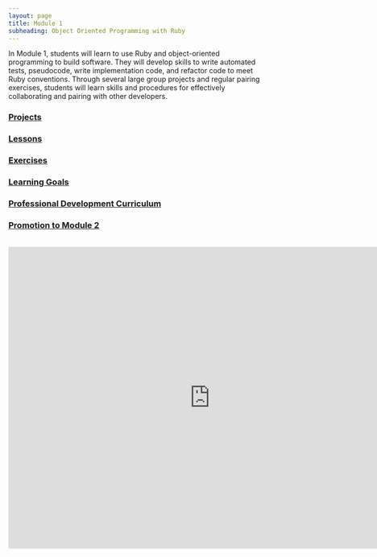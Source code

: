 ```yaml
---
layout: page
title: Module 1
subheading: Object Oriented Programming with Ruby
---
```


In Module 1, students will learn to use Ruby and object-oriented programming to build software. They will develop skills to write automated tests, pseudocode, write implementation code, and refactor code to meet Ruby conventions. Through several large group projects and regular pairing exercises, students will learn skills and procedures for effectively collaborating and pairing with other developers.

### [Projects](./projects)

### [Lessons](./lessons)

### [Exercises](./exercises)

### [Learning Goals](./learning_goals)

### [Professional Development Curriculum](https://github.com/turingschool/career-development-curriculum/tree/master/module_one)

### [Promotion to Module 2](./promotion)

<br>

<iframe src="https://calendar.google.com/calendar/embed?src=casimircreative.com_59k8msrrc2ddhcv787vubvp0s4@group.calendar.google.com&ctz=America/Denver&mode=week" style="border: 0" width="800" height="600" frameborder="0" scrolling="no"></iframe>

